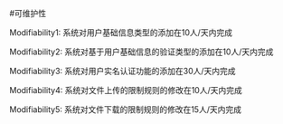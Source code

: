 #可维护性

Modifiability1: 系统对用户基础信息类型的添加在10人/天内完成

Modifiability2: 系统对基于用户基础信息的验证类型的添加在10人/天内完成

Modifiability3: 系统对用户实名认证功能的添加在30人/天内完成

Modifiability4: 系统对文件上传的限制规则的修改在10人/天内完成

Modifiability5: 系统对文件下载的限制规则的修改在15人/天内完成
